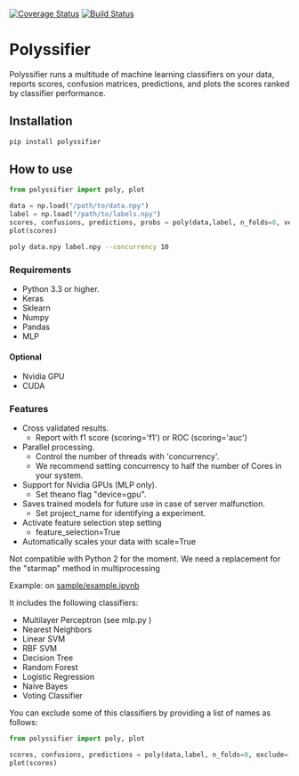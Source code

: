 [![Coverage Status](https://coveralls.io/repos/github/alvarouc/polyssifier/badge.svg?branch=master)](https://coveralls.io/github/alvarouc/polyssifier?branch=master)
[![Build Status](https://travis-ci.org/alvarouc/polyssifier.svg)](https://travis-ci.org/alvarouc/polyssifier)

Polyssifier
===========

Polyssifier runs a multitude of machine learning classifiers on your data, reports scores, confusion matrices, predictions, and plots the scores ranked by classifier performance.

## Installation
```bash
pip install polyssifier
```

## How to use
```python
from polyssifier import poly, plot

data = np.load("/path/to/data.npy")
label = np.load("/path/to/labels.npy")
scores, confusions, predictions, probs = poly(data,label, n_folds=8, verbose=1, concurrency=4)
plot(scores)
```

```bash
poly data.npy label.npy --concurrency 10
```

### Requirements
 - Python 3.3 or higher.
 - Keras
 - Sklearn
 - Numpy
 - Pandas
 - MLP

#### Optional
 - Nvidia GPU
 - CUDA

### Features
 - Cross validated results.
   - Report with f1 score (scoring='f1') or ROC (scoring='auc') 
 - Parallel processing. 
   - Control the number of threads with 'concurrency'.
   - We recommend setting concurrency to half the number of Cores in your system.
 - Support for Nvidia GPUs (MLP only). 
   - Set theano flag "device=gpu".
 - Saves trained models for future use in case of server malfunction. 
   - Set project_name for identifying a experiment.
 - Activate feature selection step setting 
   - feature_selection=True
 - Automatically scales your data with scale=True

Not compatible with Python 2 for the moment. We need a replacement for the "starmap" method in multiprocessing 

Example: on [sample/example.ipynb](sample/example.ipynb)

It includes the following classifiers:

- Multilayer Perceptron (see mlp.py )
- Nearest Neighbors
- Linear SVM
- RBF SVM
- Decision Tree
- Random Forest
- Logistic Regression
- Naive Bayes
- Voting Classifier

You can exclude some of this classifiers by providing a list of names as follows:
```python
from polyssifier import poly, plot

scores, confusions, predictions = poly(data,label, n_folds=8, exclude=['Multilayer Perceptron'], verbose=1, concurrency=4)
plot(scores)
```
